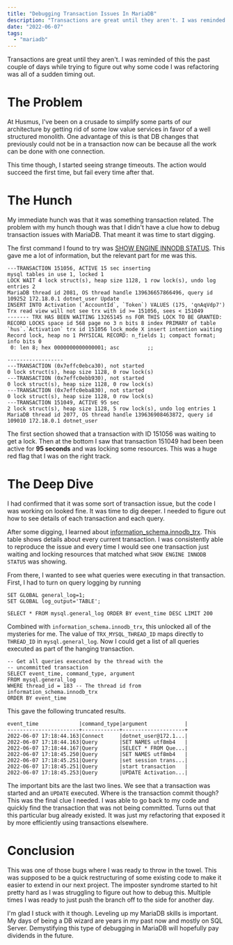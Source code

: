```yaml
---
title: "Debugging Transaction Issues In MariaDB"
description: "Transactions are great until they aren't. I was reminded of this the past couple of days while trying to figure out why some code I was refactoring was all of a sudden timing out."
date: "2022-06-07"
tags: 
  - "mariadb"
---
```


Transactions are great until they aren't. I was reminded of this the past couple of days while trying to figure out why some code I was refactoring was all of a sudden timing out.

# The Problem

At Husmus, I've been on a crusade to simplify some parts of our architecture by getting rid of some low value services in favor of a well structured monolith. One advantage of this is that DB changes that previously could not be in a transaction now can be because all the work can be done with one connection.

This time though, I started seeing strange timeouts. The action would succeed the first time, but fail every time after that.

# The Hunch

My immediate hunch was that it was something transaction related. The problem with my hunch though was that I didn't have a clue how to debug transaction issues with MariaDB. That meant it was time to start digging.

The first command I found to try was [SHOW ENGINE INNODB STATUS](https://mariadb.com/kb/en/show-engine-innodb-status/). This gave me a lot of information, but the relevant part for me was this.

```
---TRANSACTION 151056, ACTIVE 15 sec inserting
mysql tables in use 1, locked 1
LOCK WAIT 4 lock struct(s), heap size 1128, 1 row lock(s), undo log entries 2
MariaDB thread id 2081, OS thread handle 139636657866496, query id 109252 172.18.0.1 dotnet_user Update
INSERT INTO Activation (`AccountId`, `Token`) VALUES (175, 'qnAqVdp7')
Trx read view will not see trx with id >= 151056, sees < 151049
------- TRX HAS BEEN WAITING 13265145 ns FOR THIS LOCK TO BE GRANTED:
RECORD LOCKS space id 568 page no 3 n bits 8 index PRIMARY of table `hus`.`Activation` trx id 151056 lock_mode X insert intention waiting
Record lock, heap no 1 PHYSICAL RECORD: n_fields 1; compact format; info bits 0
 0: len 8; hex 0000000000000001; asc         ;;

------------------
---TRANSACTION (0x7effc0ebca30), not started
0 lock struct(s), heap size 1128, 0 row lock(s)
---TRANSACTION (0x7effc0ebb930), not started
0 lock struct(s), heap size 1128, 0 row lock(s)
---TRANSACTION (0x7effc0eba830), not started
0 lock struct(s), heap size 1128, 0 row lock(s)
---TRANSACTION 151049, ACTIVE 95 sec
2 lock struct(s), heap size 1128, 5 row lock(s), undo log entries 1
MariaDB thread id 2077, OS thread handle 139636908463872, query id 109010 172.18.0.1 dotnet_user
```

The first section showed that a transaction with ID 151056 was waiting to get a lock. Then at the bottom I saw that transaction 151049 had been been active for **95 seconds** and was locking some resources. This was a huge red flag that I was on the right track.

# The Deep Dive

I had confirmed that it was some sort of transaction issue, but the code I was working on looked fine. It was time to dig deeper. I needed to figure out how to see details of each transaction and each query.

After some digging, I learned about [information_schema.innodb_trx](https://mariadb.com/kb/en/information-schema-innodb_trx-table/). This table shows details about every current transaction. I was consistently able to reproduce the issue and every time I would see one transaction just waiting and locking resources that matched what `SHOW ENGINE INNODB STATUS` was showing.

From there, I wanted to see what queries were executing in that transaction. First, I had to turn on query logging by running

```
SET GLOBAL general_log=1;
SET GLOBAL log_output='TABLE';

SELECT * FROM mysql.general_log ORDER BY event_time DESC LIMIT 200
```

Combined with `information_schema.innodb_trx`, this unlocked all of the mysteries for me. The value of `TRX_MYSQL_THREAD_ID` maps directly to `THREAD_ID` in `mysql.general_log`. Now I could get a list of all queries executed as part of the hanging transaction.

```
-- Get all queries executed by the thread with the
-- uncommitted transaction
SELECT event_time, command_type, argument
FROM mysql.general_log
WHERE thread_id = 183 -- The thread id from information_schema.innodb_trx
ORDER BY event_time
```

This gave the following truncated results.

```
event_time             |command_type|argument            |
-----------------------+------------+--------------------+
2022-06-07 17:18:44.163|Connect     |dotnet_user@172.1...|
2022-06-07 17:18:44.163|Query       |SET NAMES utf8mb4   |
2022-06-07 17:18:44.167|Query       |SELECT * FROM Que...|
2022-06-07 17:18:45.250|Query       |SET NAMES utf8mb4   |
2022-06-07 17:18:45.251|Query       |set session trans...|
2022-06-07 17:18:45.251|Query       |start transaction   |
2022-06-07 17:18:45.253|Query       |UPDATE Activation...|
```

The important bits are the last two lines. We see that a transaction was started and an `UPDATE` executed. Where is the transaction commit though? This was the final clue I needed. I was able to go back to my code and quickly find the transaction that was not being committed. Turns out that this particular bug already existed. It was just my refactoring that exposed it by more efficiently using transactions elsewhere.

# Conclusion

This was one of those bugs where I was ready to throw in the towel. This was supposed to be a quick restructuring of some existing code to make it easier to extend in our next project. The imposter syndrome started to hit pretty hard as I was struggling to figure out how to debug this. Multiple times I was ready to just push the branch off to the side for another day.

I'm glad I stuck with it though. Leveling up my MariaDB skills is important. My days of being a DB wizard are years in my past now and mostly on SQL Server. Demystifying this type of debugging in MariaDB will hopefully pay dividends in the future.
